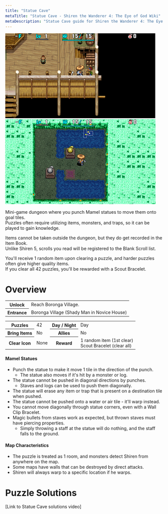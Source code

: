 ```yaml
---
title: "Statue Cave"
metaTitle: "Statue Cave - Shiren the Wanderer 4: The Eye of God Wiki"
metaDescription: "Statue Cave guide for Shiren the Wanderer 4: The Eye of God and the Devil's Navel."
---
```


<div class="dungeonPageTopImage2">
  <img src="../images/dungeons/statue_cave.png"/><img src="../images/dungeons/statue_cave_2.png"/>
</div>

Mini-game dungeon where you punch Mamel statues to move them onto goal tiles.<br/>
Puzzles often require utilizing items, monsters, and traps, so it can be played to gain knowledge.

Items cannot be taken outside the dungeon, but they do get recorded in the Item Book.<br/>
Unlike Shiren 5, scrolls you read will be registered to the Blank Scroll list.

You'll receive 1 random item upon clearing a puzzle, and harder puzzles often give higher quality items.<br/>If you clear all 42 puzzles, you'll be rewarded with a Scout Bracelet.

# Overview

<table class="dungeonOverview">
  <tr>
    <th>Unlock</th>
    <td class="highlightYellow">Reach Boronga Village.</td>
  </tr>
  <tr>
    <th>Entrance</th>
    <td class="highlightYellow">Boronga Village (Shady Man in Novice House)</td>
  </tr>
</table>

<table class="dungeonTable">
  <tr>
    <th>Puzzles</th>
    <td>42</td>
    <th>Day / Night</th>
    <td>Day</td>
  </tr>
  <tr>
    <th>Bring Items</th>
    <td>No</td>
    <th>Allies</th>
    <td>No</td>
  </tr>
  <tr>
    <th>Clear Icon</th>
    <td>None</td>
    <th>Reward</th>
    <td>1 random item (1st clear)<br/>Scout Bracelet (clear all)</td>
  </tr>
</table>

#### Mamel Statues

- Punch the statue to make it move 1 tile in the direction of the punch.
    - The statue also moves if it's hit by a monster or log.
- The statue cannot be pushed in diagonal directions by punches.
    - Staves and logs can be used to push them diagonally.
- The statue will erase any item or trap that is present on a destination tile when pushed.
- The statue cannot be pushed onto a water or air tile - it'll warp instead.
- You cannot move diagonally through statue corners, even with a Wall Clip Bracelet.
- Magic bullets from staves work as expected, but thrown staves must have piercing properties.
    - Simply throwing a staff at the statue will do nothing, and the staff falls to the ground.

#### Map Characteristics

- The puzzle is treated as 1 room, and monsters detect Shiren from anywhere on the map.
- Some maps have walls that can be destroyed by direct attacks.
- Shiren will always warp to a specific location if he warps.

# Puzzle Solutions

[Link to Statue Cave solutions video]

